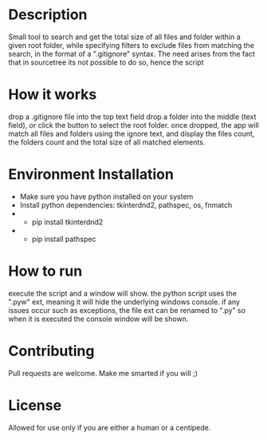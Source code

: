 
# Description
Small tool to search and get the total size of all files and folder within a given root folder, while specifying filters to exclude files from matching the search, in the format of a ".gitignore" syntax.
The need arises from the fact that in sourcetree its not possible to do so, hence the script

# How it works 
drop a .gitignore file into the top text field
drop a folder into the middle (text field), or click the button to select the root folder.
once dropped, the app will match all files and folders using the ignore text, and display the files count, the folders count and the total size of all matched elements.

# Environment Installation
 - Make sure you have python installed on your system
 - Install python dependencies: tkinterdnd2, pathspec, os, fnmatch
 - - pip install tkinterdnd2
 - - pip install pathspec

# How to run
execute the script and a window will show.
the python script uses the ".pyw" ext, meaning it will hide the underlying windows console.
if any issues occur such as exceptions, the file ext can be renamed to ".py" so when it is executed the console window will be shown.

# Contributing
Pull requests are welcome. Make me smarted if you will ;)

# License
Allowed for use only if you are either a human or a centipede.
